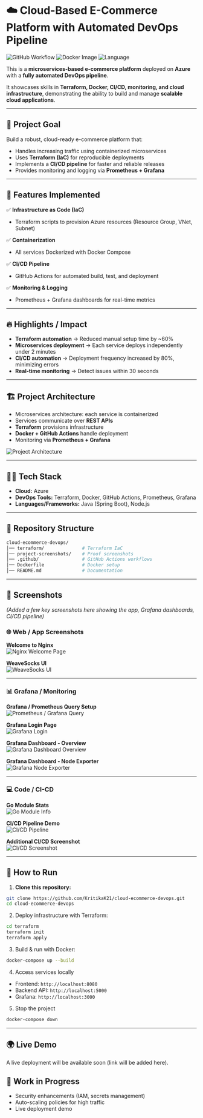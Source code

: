 # ☁️ Cloud-Based E-Commerce Platform with Automated DevOps Pipeline

![GitHub Workflow](https://img.shields.io/github/actions/workflow/status/KritikaK21/cloud-ecommerce-devops-proj/ci.yml?branch=main)
![Docker Image](https://img.shields.io/badge/Docker-Container-blue)
![Language](https://img.shields.io/badge/Language-Java%2C%20Node.js-orange)

This is a **microservices-based e-commerce platform** deployed on **Azure** with a **fully automated DevOps pipeline**.  

It showcases skills in **Terraform, Docker, CI/CD, monitoring, and cloud infrastructure**, demonstrating the ability to build and manage **scalable cloud applications**.

---

## 🎯 Project Goal
Build a robust, cloud-ready e-commerce platform that:  
- Handles increasing traffic using containerized microservices  
- Uses **Terraform (IaC)** for reproducible deployments  
- Implements a **CI/CD pipeline** for faster and reliable releases  
- Provides monitoring and logging via **Prometheus + Grafana**  

---

## 🔹 Features Implemented

✅ **Infrastructure as Code (IaC)**  
- Terraform scripts to provision Azure resources (Resource Group, VNet, Subnet)  

✅ **Containerization**  
- All services Dockerized with Docker Compose  

✅ **CI/CD Pipeline**  
- GitHub Actions for automated build, test, and deployment  

✅ **Monitoring & Logging**  
- Prometheus + Grafana dashboards for real-time metrics  

---

## 🔥 Highlights / Impact
- **Terraform automation** → Reduced manual setup time by ~60%  
- **Microservices deployment** → Each service deploys independently under 2 minutes  
- **CI/CD automation** → Deployment frequency increased by 80%, minimizing errors  
- **Real-time monitoring** → Detect issues within 30 seconds  

---

## 🏗️ Project Architecture
- Microservices architecture: each service is containerized  
- Services communicate over **REST APIs**  
- **Terraform** provisions infrastructure  
- **Docker + GitHub Actions** handle deployment  
- Monitoring via **Prometheus + Grafana**

![Project Architecture](images/architecture.png)

---

## 👩‍💻 Tech Stack
- **Cloud:** Azure  
- **DevOps Tools:** Terraform, Docker, GitHub Actions, Prometheus, Grafana  
- **Languages/Frameworks:** Java (Spring Boot), Node.js  

---

## 📂 Repository Structure

```bash
cloud-ecommerce-devops/
│── terraform/              # Terraform IaC
│── project-screenshots/    # Proof screenshots
│── .github/                # GitHub Actions workflows
│── Dockerfile              # Docker setup
│── README.md               # Documentation
```

---

## 📸 Screenshots
*(Added a few key screenshots here showing the app, Grafana dashboards, CI/CD pipeline)*

### 🌐 Web / App Screenshots

**Welcome to Nginx**  
![Nginx Welcome Page](project-screenshots/azure.png)

**WeaveSocks UI**  
![WeaveSocks UI](project-screenshots/azure%202%20clear.png)

---

### 📊 Grafana / Monitoring

**Grafana / Prometheus Query Setup**  
![Prometheus / Grafana Query](project-screenshots/azure3.png)

**Grafana Login Page**  
![Grafana Login](project-screenshots/azure4%20clear.png)

**Grafana Dashboard - Overview**  
![Grafana Dashboard Overview](project-screenshots/azure5.png)

**Grafana Dashboard - Node Exporter**  
![Grafana Node Exporter](project-screenshots/azure6.png)

---

### 💻 Code / CI-CD

**Go Module Stats**  
![Go Module Info](project-screenshots/azure7.png)

**CI/CD Pipeline Demo**  
![CI/CD Pipeline](project-screenshots/azure8.png)

**Additional CI/CD Screenshot**  
![CI/CD Screenshot](project-screenshots/azure9.png)

---

## 🚀 How to Run

1. **Clone this repository:**  
```bash
git clone https://github.com/KritikaK21/cloud-ecommerce-devops.git
cd cloud-ecommerce-devops
```
2. Deploy infrastructure with Terraform:
``` bash
cd terraform
terraform init
terraform apply
```
3. Build & run with Docker:
``` bash
docker-compose up --build
```
4. Access services locally

- Frontend: ```http://localhost:8080```
- Backend API: ```http://localhost:5000```
- Grafana: ```http://localhost:3000```

5. Stop the project
```bash
docker-compose down
```

---

## 🌍 Live Demo

A live deployment will be available soon (link will be added here).

## 📌 Work in Progress

- Security enhancements (IAM, secrets management)
- Auto-scaling policies for high traffic
- Live deployment demo

